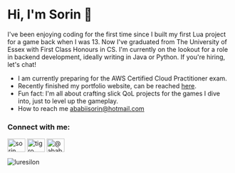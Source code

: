 <h1>Hi, I'm Sorin 👋</h1>
<p>I've been enjoying coding for the first time since I built my first Lua project for a game back when I was 13. Now I've graduated from The University of Essex with First Class Honours in CS. I'm currently on the lookout for a role in backend development, ideally writing in Java or Python. If you're hiring, let's chat!</p>

<ul>
  <li>I am currently preparing for the AWS Certified Cloud Practitioner exam.</li>
  <li>Recently finished my portfolio website, can be reached <a href="https://www.sorinababii.com/">here</a>.</li>
  <li>Fun fact: I'm all about crafting slick QoL projects for the games I dive into, just to level up the gameplay.</li>
  <li>How to reach me <a href="mailto:ababiisorin@hotmail.com">ababiisorin@hotmail.com</a></li>
</ul>
<h3 align="left">Connect with me:</h3>
<p align="left">
<a href="https://linkedin.com/in/sorin-ababii/" target="blank"><img align="center" src="https://raw.githubusercontent.com/rahuldkjain/github-profile-readme-generator/master/src/images/icons/Social/linked-in-alt.svg" alt="sorin ababii" height="30" width="40" /></a>
<a href="https://www.leetcode.com/Luresilon" target="blank"><img align="center" src="https://raw.githubusercontent.com/rahuldkjain/github-profile-readme-generator/master/src/images/icons/Social/leet-code.svg" alt="tigro" height="30" width="40" /></a>
<a href="https://www.hackerrank.com/profile/@ababiisorin" target="blank"><img align="center" src="https://raw.githubusercontent.com/rahuldkjain/github-profile-readme-generator/master/src/images/icons/Social/hackerrank.svg" alt="@ababiisorin" height="30" width="40" /></a>
</p>

<p align="left"> <img src="https://komarev.com/ghpvc/?username=luresilon&label=Profile%20views&color=0e75b6&style=flat" alt="luresilon" /> </p>

<p align="left"> <a href="https://twitter.com/" target="blank"><img src="https://img.shields.io/twitter/follow/?logo=twitter&style=for-the-badge" alt="" /></a> </p>
